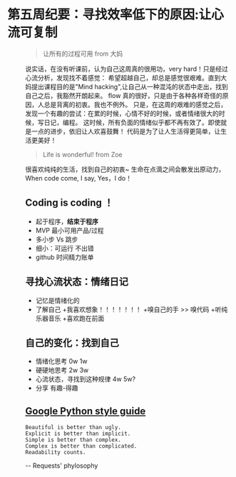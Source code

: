 # 第五周纪要：寻找效率低下的原因:让心流可复制 
<dir class= 'flow'>

> 让所有的过程可用  from 大妈

说实话，在没有听课前，认为自己这周真的很用功，very hard！只是经过心流分析，发现找不着感觉：
希望超越自己，却总是感觉很艰难。直到大妈提出课程目的是"Mind hacking",让自己从一种混沌的状态中走出，找到自己之后，我豁然开朗起来。
flow 真的很好，只是由于各种各样奇怪的原因，人总是背离的初衷。我也不例外。
只是，在这周的艰难的感觉之后，发现一个有趣的尝试：在累的时候，心情不好的时候，或者情绪很大的时候，写日记，编程。
这时候，所有负面的情绪似乎都不再有效了。即使就是一点的进步，依旧让人欢喜鼓舞！
代码是为了让人生活得更简单，让生活更美好！

> Life is wonderful!  from  Zoe 

很喜欢纯纯的生活，找到自己的初衷~ 生命在点滴之间会散发出原动力，When code come, I say, Yes，I do！

## Coding is coding ！
- 起于程序，**结束于程序**
- MVP 最小可用产品/过程
- 多小步 Vs 跳步
- 细小：可运行 不出错
- github 时间精力账单



## 寻找心流状态：情绪日记
- 记忆是情绪化的
- 了解自己
    +我喜欢想象！！！！！！！
	+嗅自己的手 >> 嗅代码
	+听纯乐器音乐
	+喜欢跑在前面

	
## 自己的变化：找到自己

- 情绪化思考 0w 1w 
- 硬硬地思考 2w 3w 
- 心流状态，寻找到这种规律 4w 5w?
- 分享 有趣-得趣 





## [Google Python style guide](http://zh-google-styleguide.readthedocs.org/en/latest/google-python-styleguide/)

```
Beautiful is better than ugly.
Explicit is better than implicit.
Simple is better than complex.
Complex is better than complicated.
Readability counts.
``` 
-- Requests' phylosophy
 

</dir>




